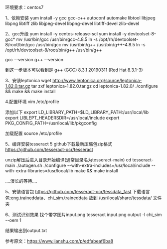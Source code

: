 
环境要求：centos7

1、依赖安装
yum install -y gcc gcc-c++ autoconf automake libtool libjpeg libpng libtiff zlib libjpeg-devel libpng-devel libtiff-devel zlib-devel

2、gcc升级
yum install -y centos-release-scl
yum install -y devtoolset-8-gcc*
mv /usr/bin/gcc /usr/bin/gcc-4.8.5
ln -s /opt/rh/devtoolset-8/root/bin/gcc /usr/bin/gcc
mv /usr/bin/g++ /usr/bin/g++-4.8.5
ln -s /opt/rh/devtoolset-8/root/bin/g++ /usr/bin/g++

gcc --version
g++ --version

到这一步版本可以看到是 g++ (GCC) 8.3.1 20190311 (Red Hat 8.3.1-3)

3、安装leptonica
wget http://www.leptonica.org/source/leptonica-1.82.0.tar.gz
tar zxf leptonica-1.82.0.tar.gz 
cd leptonica-1.82.0/
./configure && make && make install

4.配置环境
vim /etc/profile

添加以下
export LD_LIBRARY_PATH=$LD_LIBRARY_PATH:/usr/local/lib
export LIBLEPT_HEADERSDIR=/usr/local/include
export PKG_CONFIG_PATH=/usr/local/lib/pkgconfig

加载配置
source /etc/profile

5、编译安装tesseract 5
github下载最新压缩包zip格式
https://github.com/tesseract-ocr/tesseract

unzip解压后进入目录开始编译(通常目录名为tesseract-main)
cd tesseract-main
./autogen.sh
./configure --with-extra-includes=/usr/local/include --with-extra-libraries=/usr/local/lib
make && make install

....漫长的等待....

5、安装语言包
https://github.com/tesseract-ocr/tessdata_fast
下载语言包:eng.traineddata、chi_sim.traineddata
放到
/usr/local/share/tessdata/
文件夹

6、测试识别效果
找个带字图片input.png
tesseract input.png output -l chi_sim --oem 1

结果输出到output.txt

参考原文：https://www.jianshu.com/p/edfabeaf6ba8




